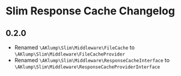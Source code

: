 # Slim Response Cache Changelog

## 0.2.0

* Renamed `\AKlump\Slim\Middleware\FileCache` to `\AKlump\Slim\Middleware\FileCacheProvider`
* Renamed `\AKlump\Slim\Middleware\ResponseCacheInterface` to `\AKlump\Slim\Middleware\ResponseCacheProviderInterface`
